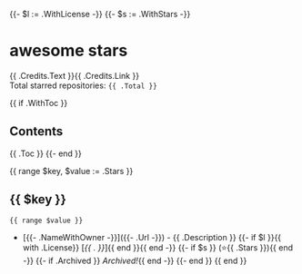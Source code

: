 {{- $l := .WithLicense -}}
{{- $s := .WithStars -}}
# awesome stars

{{ .Credits.Text }}{{ .Credits.Link }}  
Total starred repositories: `{{ .Total }}`

{{ if .WithToc }}
## Contents
{{ .Toc }}
{{- end }}

{{ range $key, $value := .Stars }}
## {{ $key }}
    {{ range $value }}
- [{{- .NameWithOwner -}}]({{- .Url -}}) - {{ .Description }} 
{{- if $l }}{{ with .License}} \[*{{ . }}*\]{{ end }}{{ end -}}
{{- if $s }} (⭐️{{ .Stars }}){{ end -}}
{{- if .Archived }} *Archived!*{{ end -}}
    {{- end }}
{{ end }}

